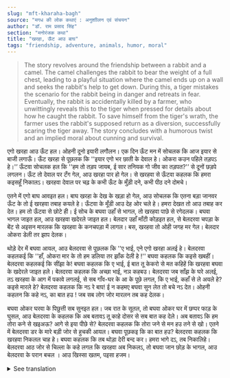 ```yaml
---
slug: "mft-kharaha-bagh"
source: "मगध की लोक कथाएं : अनुशाीलन एवं संचयन"
author: "डॉ. राम प्रसाद सिंह"
section: "मनोरंजक कथा"
title: "खरहा, ऊँट आउ बाघ"
tags: "friendship, adventure, animals, humor, moral"
---
```

<blockquote>
The story revolves around the friendship between a rabbit and a camel. The camel challenges the rabbit to bear the weight of a full chest, leading to a playful situation where the camel ends up on a wall and seeks the rabbit's help to get down. During this, a tiger mistakes the scenario for the rabbit being in danger and retreats in fear. Eventually, the rabbit is accidentally killed by a farmer, who unwittingly reveals this to the tiger when pressed for details about how he caught the rabbit. To save himself from the tiger's wrath, the farmer uses the rabbit's supposed return as a diversion, successfully scaring the tiger away. The story concludes with a humorous twist and an implied moral about cunning and survival.
</blockquote>

एगो खरहा आउ ऊँट हल। ओहनी दूनो इयारी लगौलन। एक दिन ऊँट मन में सोचलक कि आज इयार से बाजी लगाऊँ। ऊँट खरहा से पूछलक कि ''इयार एगो भर छाती के देवाल हे। ओकरा कउन पहिले तड़पऽ हे।'’ ऊँटवा सोचलक हल कि ''हम तो तड़प जायब, ई सार तनियक गो जीव का तड़पत?'’ से दूनों छड़पे लगलन। ऊँट तो देवाल पर टँग गेल, आउ खरहा पार हो गेल। से खरहवा से ऊँटवा कहलक कि हमरा कइसहूँ निकालऽ। खरहवा देवाल पर चढ़ के कभी ऊँट के मुँड़ी दने, कभी पीठ दने दोमचे। 

एतने में एगो बाघ आवइत हल। बाघ खरहा के देख के खड़ा हो गेल, आउ सोचलक कि एतना बड़ा जानवर ऊँट के तो ई खरहवा तबाह कयले हे। ऊँटवा के मूँडी आउ देह ओर चले हे। हमरा देखत तो आउ तबाह कर देत। हम तो ऊँटवा से छोटे ही। ई सोच के बघवा उहाँ से भागल, तो खरहवा पाछे से रगेदलक। बघवा भागल जाइत हल, आउ खरहवा खदेरले जाइत हल। बेलदार उहाँ माँटी कोड़इत हल, से बेलदरवा चपड़ा के बेंट से अइसन मारलक कि खरहवा के कनचपड़ा में लागल। बस, खरहवा तो ओही जगह मर गेल। बेलदार ओकरा डेली तर झाप देलक। 

थोड़े देर में बघवा आयल, आउ बेलदरवा से पूछलक कि ''ए भाई, एने एगो खरहा अलई हे। बेलदरवा कहलकई कि ''हाँ, ओकरा मार के तो हम डलिया तर झाँक देली हे !'' बघवा कहलक कि कइसे खबहीं। बेलदरवा कहलकई कि सींझा के! बघवा कहलक कि ए भाई, ई बात तू केकरो से मत कहिहें कि खरहवा बघवा के खदेरले जाइत हले। बेलदरवा कहलक कि अच्छा भाई, नञ कहबउ। बेलदरवा जब साँझ के घरे अलई, तऽ खरहवा के आग में पकावे लगलई, से सब गाँव-घर के आ के पूछे लगल, कि ए भाई, कहाँ से ले अयले हे? कइसे मारले हे? बेलदरवा कहलक कि नऽ रे बाप! ई न कहमए बघवा सुन लेत तो बचे नऽ देत। ओहनी कहलन कि कहे नऽ, का बात हउ ! जब सब लोग जोर मारलन तब कह देलक। 

बघवा ओकर घरवा के पिछुत्ती सब सुनइत हल। जब रात के सूतल, तो बघवा ओकर घर में छप्पर फाड़ के घुसल, आउ बेलदरवा के कहलक कि अब बतावऽ तू काहे दोसर से सब बात कह देले। अब बतावऽ कि हम तोरा कने से खइअऊ? आगे से इया पीछे से? बेलदरवा कहलक कि तोरा जने से मन हउ तने से खो। एतने में बेलदरवा डर के मारे बड़ी जोर से हुचकी आयल। बघवा पूछकइ कि का बात हउ? बेलदरवा कहलक कि खरहवा निकलल चाह हे। बघवा कहलक कि तब थोड़ा देरी बन्द कर। हमरा भागे दऽ, तब निकालिहे। बेलदरवा आठ जोर से चिल्ला के कहे लगल कि खरहवा अब निकलऽ, तो बघवा जान छोड़ के भागल, आउ बेलदरवा के परान बचल । आउ खिस्सा खतम, पइसा हजम।

<details>
<summary>See translation</summary>

Once upon a time, there was a rabbit and a camel. They both became friends. One day, the camel thought to challenge his friend. The camel asked the rabbit, "Friend, can you bear the weight of a full chest?" The camel thought, "I will surely suffer; how can this little creature even suffer?" So, both of them started playing around. The camel climbed onto the wall, while the rabbit managed to cross over. The rabbit then told the camel to somehow get down.

The rabbit climbed up and would poke the camel's head and back. Meanwhile, a tiger came along and stopped when he saw the rabbit, thinking such a big animal must have destroyed the rabbit. The camel’s neck and body were exposed; if I get caught, I'll be destroyed too. Thinking this, the tiger ran away, leaving the rabbit chasing after him. The tiger was running, and the rabbit was pursuing him. A farmer was digging in the dirt nearby, and he swung his stick so hard that it hit the rabbit on the head. The rabbit died right there, and the farmer gave him a good strike.

A little while later, the tiger came back and asked the farmer, “Hey brother, is there a rabbit around?” The farmer replied, “Yes, I killed him and threw him into the basket!” The tiger asked, “How did this happen?” The farmer said, “By surprise!” The tiger said, “Brother, don’t tell anyone that the rabbit chased the tiger away.” The farmer agreed, “Okay brother, I won’t say a word.” When the farmer returned home in the evening, he began to cook the rabbit, and people from the village came to ask, “Brother, where did you get this? How did you kill it?” The farmer said, “No, no! If I say this, the tiger will hear and won't spare me.” They insisted, “Come on, what’s the matter?!” Finally, when everyone pressed him, he told them.

The tiger overheard everything from behind the farmer's house. When night fell, the tiger broke into the farmer's house and said to him, “Now tell me, why did you tell everything to others? Now tell me, should I eat you from the front or from the back?” The farmer replied, “You know how it is; I'm terrified now.” At that moment, the farmer got so scared that he hiccupped loudly. The tiger asked, “What happened?” The farmer replied, “The rabbit is coming out!” The tiger said, “Then hold on a bit. Let me escape first, then it will come out.” The farmer yelled, “The rabbit is coming out now!” The tiger ran for his life, while the farmer saved himself. And so the story ends, with the moral swallowed whole.
</details>